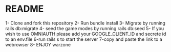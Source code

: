 # README

1- Clone and fork this repository
2- Run bundle install
3- Migrate by running rails db:migrate
4- seed the game modes by running rails db:seed
5- If you wish to use OMNIAUTH please add your GOOGLE_CLIENT_ID and secrete id to an env.file 
6-run rails s to start the server
7-copy and paste the link to a webrowser 
8- ENJOY warzone 